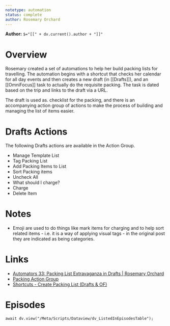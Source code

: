 ```yaml
---
notetype: automation
status: complete
author: Rosemary Orchard
---
```


**Author:** `$="[[" + dv.current().author + "]]"`

# Overview
Rosemary created a set of automations to help her build packing lists for travelling. The automation begins with a shortcut that checks her calendar for all day events and then creates a new draft (in [[Drafts]]), and an [[OmniFocus]] task to actually do the requisite packing. The task is dated based on the trip and links to the draft via a URL.

The draft is used as. checklist for the packing, and there is an accompanying action group of actions to make the process of building and managing the list of items easier.


# Drafts Actions
The following Drafts actions are available in the Action Group.

- Manage Template List
- Tag Packing List
- Add Packing Items to List
- Sort Packing items
- Uncheck All
- What should I charge?
- Charge
- Delete Item

# Notes
- Emoji are used to do things like mark items for charging and to help sort related items - i.e. it is a way of applying visual tags - in the original post they are indicated as being categories.

# Links
- [Automators 33: Packing List Extravaganza in Drafts | Rosemary Orchard](https://rosemaryorchard.com/blog/automators-33/)
- [Packing Action Group](https://actions.getdrafts.com/g/1ZC)
- [Shortcuts - Create Packing List (Drafts & OF)](https://www.icloud.com/shortcuts/fdd67dbb01c14d749566441a07cfd1e9)

# Episodes
```dataviewjs
await dv.view("/Meta/Scripts/Dataview/dv_ListedInEpisodesTable");
```
